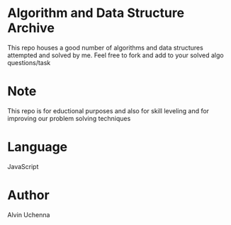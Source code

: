 # Algorithm and Data Structure Archive

This repo houses a good number of algorithms and data structures attempted and solved by me. Feel free to fork and add to your solved algo questions/task

# Note

This repo is for eductional purposes and also for skill leveling and for improving our problem solving techniques

# Language

JavaScript

# Author

Alvin Uchenna
